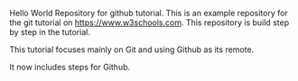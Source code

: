 Hello World Repository for github tutorial. This is an example repository for the git tutorial on https://www.w3schools.com. 
This repository is build step by step in the tutorial. 

This tutorial focuses mainly on Git and using Github as its remote.

It now includes steps for Github. 
